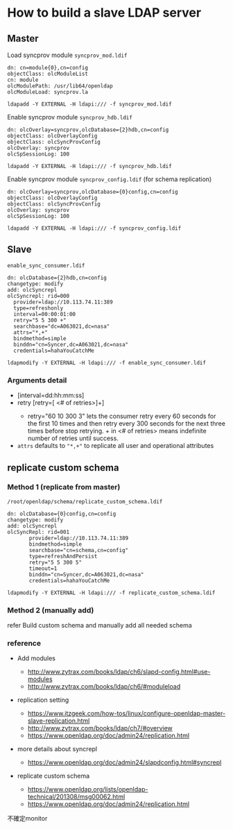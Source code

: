 # How to build a slave LDAP server

## Master

Load syncprov module `syncprov_mod.ldif `

```
dn: cn=module{0},cn=config
objectClass: olcModuleList
cn: module
olcModulePath: /usr/lib64/openldap
olcModuleLoad: syncprov.la
```

`ldapadd -Y EXTERNAL -H ldapi:/// -f syncprov_mod.ldif`



Enable syncprov module `syncprov_hdb.ldif`

```
dn: olcOverlay=syncprov,olcDatabase={2}hdb,cn=config
objectClass: olcOverlayConfig
objectClass: olcSyncProvConfig
olcOverlay: syncprov
olcSpSessionLog: 100
```

`ldapadd -Y EXTERNAL -H ldapi:/// -f syncprov_hdb.ldif`



Enable syncprov module `syncprov_config.ldif` (for schema replication)

```
dn: olcOverlay=syncprov,olcDatabase={0}config,cn=config
objectClass: olcOverlayConfig
objectClass: olcSyncProvConfig
olcOverlay: syncprov
olcSpSessionLog: 100
```

`ldapadd -Y EXTERNAL -H ldapi:/// -f syncprov_config.ldif`



## Slave

`enable_sync_consumer.ldif `

```
dn: olcDatabase={2}hdb,cn=config
changetype: modify
add: olcSyncrepl
olcSyncrepl: rid=000 
  provider=ldap://10.113.74.11:389
  type=refreshonly
  interval=00:00:01:00
  retry="5 5 300 +" 
  searchbase="dc=A063021,dc=nasa"
  attrs="*,+"
  bindmethod=simple
  binddn="cn=Syncer,dc=A063021,dc=nasa"
  credentials=hahaYouCatchMe
```

`ldapmodify -Y EXTERNAL -H ldapi:/// -f enable_sync_consumer.ldif`

### Arguments detail

- [interval=dd:hh:mm:ss]
- retry [retry=[<retry interval> <# of retries>]+]
  - retry="60 10 300 3" lets the consumer retry every 60 seconds for the first 10 times and then retry every 300 seconds for the next three times before stop retrying. + in <# of retries> means indefinite number of retries until success.
-  `attrs` defaults to `"*,+"` to replicate all user and operational attributes



## replicate custom schema

### Method 1 (replicate from master)

`/root/openldap/schema/replicate_custom_schema.ldif`

```
dn: olcDatabase={0}config,cn=config
changetype: modify
add: olcSyncrepl
olcSyncRepl: rid=001 
	   provider=ldap://10.113.74.11:389
       bindmethod=simple
       searchbase="cn=schema,cn=config" 
       type=refreshAndPersist
       retry="5 5 300 5" 
       timeout=1
       binddn="cn=Syncer,dc=A063021,dc=nasa"
 	   credentials=hahaYouCatchMe
```

`ldapmodify -Y EXTERNAL -H ldapi:/// -f replicate_custom_schema.ldif`

### Method 2 (manually add)

refer Build custom schema and manually add all needed schema



### reference

- Add modules
  - http://www.zytrax.com/books/ldap/ch6/slapd-config.html#use-modules
  - http://www.zytrax.com/books/ldap/ch6/#moduleload

- replication setting
  - https://www.itzgeek.com/how-tos/linux/configure-openldap-master-slave-replication.html
  - http://www.zytrax.com/books/ldap/ch7/#overview
  - https://www.openldap.org/doc/admin24/replication.html
- more details about syncrepl 
  - https://www.openldap.org/doc/admin24/slapdconfig.html#syncrepl

- replicate custom schema
  - https://www.openldap.org/lists/openldap-technical/201308/msg00062.html
  - https://www.openldap.org/doc/admin24/replication.html

不確定monitor
